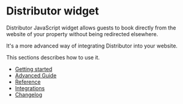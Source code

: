 # Distributor widget

Distributor JavaScript widget allows guests to book directly from the website of your property without being redirected elsewhere.

It's a more advanced way of integrating Distributor into your website.

This sections describes how to use it.

* [Getting started](./gettting-started.md)
* [Advanced Guide](./advanced-guide.md)
* [Reference](./reference.md)
* [Integrations](./integrations.md)
* [Changelog](./changelog.md)
